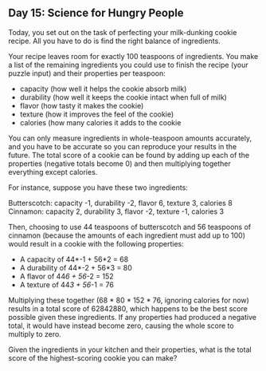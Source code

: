 ## Day 15: Science for Hungry People

Today, you set out on the task of perfecting your milk-dunking cookie recipe.
All you have to do is find the right balance of ingredients.

Your recipe leaves room for exactly 100 teaspoons of ingredients. You make a list of the remaining
ingredients you could use to finish the recipe (your puzzle input) and their properties per teaspoon:

- capacity (how well it helps the cookie absorb milk)
- durability (how well it keeps the cookie intact when full of milk)
- flavor (how tasty it makes the cookie)
- texture (how it improves the feel of the cookie)
- calories (how many calories it adds to the cookie

You can only measure ingredients in whole-teaspoon amounts accurately, and you have to be accurate
so you can reproduce your results in the future. The total score of a cookie can be found by
adding up each of the properties (negative totals become 0) and then multiplying together
everything except calories.

For instance, suppose you have these two ingredients:

Butterscotch: capacity -1, durability -2, flavor 6, texture 3, calories 8
Cinnamon: capacity 2, durability 3, flavor -2, texture -1, calories 3

Then, choosing to use 44 teaspoons of butterscotch and 56 teaspoons of cinnamon (because
  the amounts of each ingredient must add up to 100) would result in a cookie with the
following properties:

- A capacity of 44*-1 + 56*2 = 68
- A durability of 44*-2 + 56*3 = 80
- A flavor of 44*6 + 56*-2 = 152
- A texture of 44*3 + 56*-1 = 76

Multiplying these together (68 * 80 * 152 * 76, ignoring calories for now) results in a total
score of 62842880, which happens to be the best score possible given these ingredients.
If any properties had produced a negative total, it would have instead become zero,
causing the whole score to multiply to zero.

Given the ingredients in your kitchen and their properties, what is the total score of
the highest-scoring cookie you can make?
